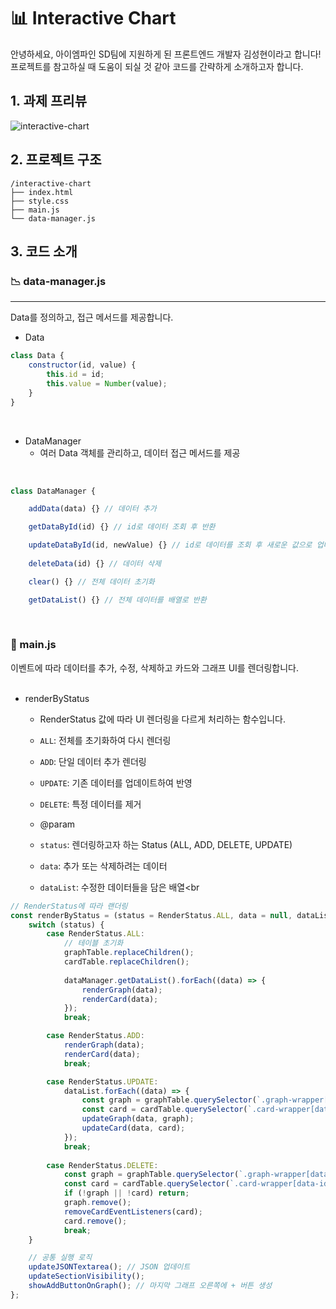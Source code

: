 # 📊 Interactive Chart

안녕하세요, 아이엠파인 SD팀에 지원하게 된 프론트엔드 개발자 김성현이라고 합니다!<br>
프로젝트를 참고하실 때 도움이 되실 것 같아 코드를 간략하게 소개하고자 합니다.<br>

## 1. 과제 프리뷰
![interactive-chart](https://github.com/user-attachments/assets/5af65b56-eb4c-4ebc-9e7a-f6f3f033bdf5)


## 2. 프로젝트 구조
```
/interactive-chart
├── index.html
├── style.css
├── main.js
└── data-manager.js
```

## 3. 코드 소개


### 📉 data-manager.js
---
Data를 정의하고, 접근 메서드를 제공합니다.

- Data


```javascript
class Data {
    constructor(id, value) {
        this.id = id;
        this.value = Number(value);
    }
}
```
<br>

- DataManager
  - 여러 Data 객체를 관리하고, 데이터 접근 메서드를 제공
<br>

```javascript
class DataManager {

    addData(data) {} // 데이터 추가

    getDataById(id) {} // id로 데이터 조회 후 반환

    updateDataById(id, newValue) {} // id로 데이터를 조회 후 새로운 값으로 업데이트
    
    deleteData(id) {} // 데이터 삭제

    clear() {} // 전체 데이터 초기화

    getDataList() {} // 전체 데이터를 배열로 반환
```

<br>

### 🏁 main.js


이벤트에 따라 데이터를 추가, 수정, 삭제하고 카드와 그래프 UI를 렌더링합니다.
<br>
<br>

- renderByStatus
  - RenderStatus 값에 따라 UI 렌더링을 다르게 처리하는 함수입니다.


  - `ALL`: 전체를 초기화하여 다시 렌더링<br>
  - `ADD`: 단일 데이터 추가 렌더링<br>
  - `UPDATE`: 기존 데이터를 업데이트하여 반영<br>
  - `DELETE`: 특정 데이터를 제거<br>


  - @param
    
  - `status`: 렌더링하고자 하는 Status (ALL, ADD, DELETE, UPDATE)<br>
  - `data`: 추가 또는 삭제하려는 데이터<br>
  - `dataList`: 수정한 데이터들을 담은 배열<br


```javascript
// RenderStatus에 따라 랜더링
const renderByStatus = (status = RenderStatus.ALL, data = null, dataList = null) => {
    switch (status) {
        case RenderStatus.ALL:
            // 테이블 초기화
            graphTable.replaceChildren();
            cardTable.replaceChildren();
            
            dataManager.getDataList().forEach((data) => {
                renderGraph(data);
                renderCard(data);
            });
            break;

        case RenderStatus.ADD:
            renderGraph(data);
            renderCard(data);
            break;

        case RenderStatus.UPDATE:
            dataList.forEach((data) => {
                const graph = graphTable.querySelector(`.graph-wrapper[data-id="${data?.id}"]`);
                const card = cardTable.querySelector(`.card-wrapper[data-id="${data?.id}"]`);
                updateGraph(data, graph);
                updateCard(data, card);
            });
            break;
    
        case RenderStatus.DELETE:
            const graph = graphTable.querySelector(`.graph-wrapper[data-id="${data?.id}"]`);
            const card = cardTable.querySelector(`.card-wrapper[data-id="${data?.id}"]`);
            if (!graph || !card) return;
            graph.remove();
            removeCardEventListeners(card);
            card.remove();
            break;
    }

    // 공통 실행 로직
    updateJSONTextarea(); // JSON 업데이트
    updateSectionVisibility();
    showAddButtonOnGraph(); // 마지막 그래프 오른쪽에 + 버튼 생성
};
```

